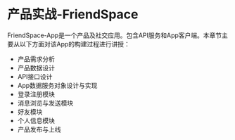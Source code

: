 # 产品实战-FriendSpace

FriendSpace-App是一个产品及社交应用。包含API服务和App客户端。本章节主要从以下方面对该App的构建过程进行讲授：

* 产品需求分析
* 产品数据设计
* API接口设计
* App数据服务对象设计与实现
* 登录注册模块
* 消息浏览与发送模块
* 好友模块
* 个人信息模块
* 产品发布与上线